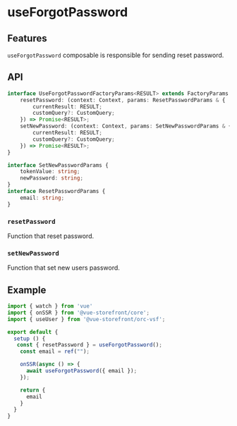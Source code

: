 # useForgotPassword

## Features
`useForgotPassword` composable is responsible for sending reset password.

## API
```typescript
interface UseForgotPasswordFactoryParams<RESULT> extends FactoryParams {
    resetPassword: (context: Context, params: ResetPasswordParams & {
        currentResult: RESULT;
        customQuery?: CustomQuery;
    }) => Promise<RESULT>;
    setNewPassword: (context: Context, params: SetNewPasswordParams & {
        currentResult: RESULT;
        customQuery?: CustomQuery;
    }) => Promise<RESULT>;
}

interface SetNewPasswordParams {
    tokenValue: string;
    newPassword: string;
}
interface ResetPasswordParams {
    email: string;
}

```

### `resetPassword`
Function that reset password. 

### `setNewPassword`
Function that set new users password.

## Example

```javascript
import { watch } from 'vue'
import { onSSR } from '@vue-storefront/core';
import { useUser } from '@vue-storefront/orc-vsf';

export default {
  setup () {
   const { resetPassword } = useForgotPassword();
    const email = ref("");

    onSSR(async () => {
      await useForgotPassword({ email });
    });

    return {
      email
    }
  }
}
```